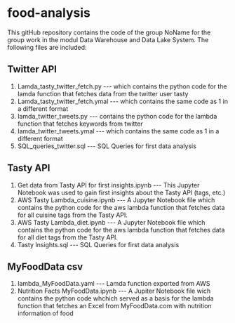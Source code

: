 # food-analysis
This gitHub repository contains the code of the group NoName for the group work in the modul Data Warehouse and Data Lake System. The following files are included:

## Twitter API
1. Lamda_tasty_twitter_fetch.py --- which contains the python code for the lamda function that fetches data from the twitter user tasty
2. Lamda_tasty_twitter_fetch.ymal --- which contains the same code as 1 in a different format
3. lamda_twitter_tweets.py --- contains the python code for the lambda function that fetches keywords from twitter
4. lamda_twitter_tweets.ymal --- which contains the same code as 1 in a different format
5. SQL_queries_twitter.sql --- SQL Queries for first data analysis

## Tasty API
1. Get data from Tasty API for first insights.ipynb --- This Jupyter Notebook was used to gain first insights about the Tasty API (tags, etc.)
2. AWS Tasty Lambda_cuisine.ipynb --- A Jupyter Notebook file which contains the python code for the aws lambda function that fetches data for all cuisine tags from the Tasty API.
3. AWS Tasty Lambda_diet.ipynb  --- A Jupyter Notebook file which contains the python code for the aws lambda function that fetches data for all diet tags from the Tasty API.
4. Tasty Insights.sql --- SQL Queries for first data analysis

## MyFoodData csv
1. lambda_MyFoodData.yaml --- Lamda function exported from AWS
12. Nutrition Facts MyFoodData.ipynb --- A Jupiter Notebook file wich contains the python code whchich served as a basis for the lambda function that fetches an Excel from MyFoodData.com with nutrition information of food
